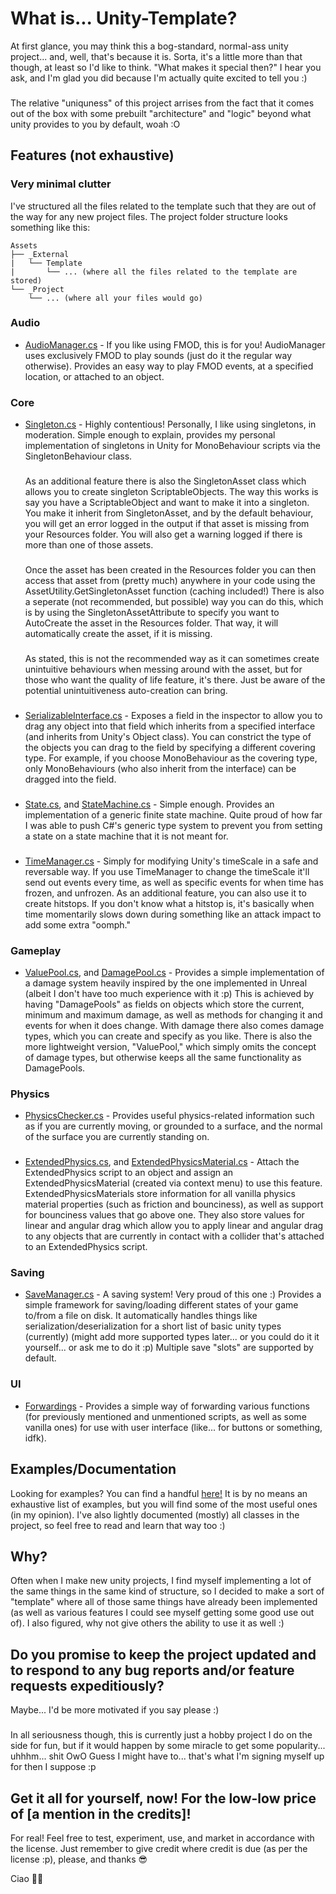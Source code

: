 # What is... Unity-Template?
At first glance, you may think this a bog-standard, normal-ass unity project... and, well, that's because it is. Sorta, it's a little more than that though, at least so I'd like to think. "What makes it special then?" I hear you ask, and I'm glad you did because I'm actually quite excited to tell you :)
###
The relative "uniquness" of this project arrises from the fact that it comes out of the box with some prebuilt "architecture" and "logic" beyond what unity provides to you by default, woah :O

## Features (not exhaustive)
### Very minimal clutter
I've structured all the files related to the template such that they are out of the way for any new project files. The project folder structure looks something like this:
```
Assets
├── _External
|   └── Template
|       └── ... (where all the files related to the template are stored)
└── _Project
    └── ... (where all your files would go)
```
### Audio
- [AudioManager.cs](https://github.com/Lobsternator/Unity-Template/blob/main/Assets/_External/Template/Scripts/Audio/AudioManager.cs) - If you like using FMOD, this is for you! AudioManager uses exclusively FMOD to play sounds (just do it the regular way otherwise). Provides an easy way to play FMOD events, at a specified location, or attached to an object.

### Core
- [Singleton.cs](https://github.com/Lobsternator/Unity-Template/blob/main/Assets/_External/Template/Scripts/Core/Singleton.cs) - Highly contentious! Personally, I like using singletons, in moderation. Simple enough to explain, provides my personal implementation of singletons in Unity for MonoBehaviour scripts via the SingletonBehaviour class.
  ###
  As an additional feature there is also the SingletonAsset class which allows you to create singleton ScriptableObjects. The way this works is say you have a ScriptableObject and want to make it into a singleton. You make it inherit from SingletonAsset, and by the default behaviour, you will get an error logged in the output if that asset is missing from your Resources folder. You will also get a warning logged if there is more than one of those assets.
  ###
  Once the asset has been created in the Resources folder you can then access that asset from (pretty much) anywhere in your code using the AssetUtility.GetSingletonAsset function (caching included!) There is also a seperate (not recommended, but possible) way you can do this, which is by using the SingletonAssetAttribute to specify you want to AutoCreate the asset in the Resources folder. That way, it will automatically create the asset, if it is missing.
  ###
  As stated, this is not the recommended way as it can sometimes create unintuitive behaviours when messing around with the asset, but for those who want the quality of life feature, it's there. Just be aware of the potential unintuitiveness auto-creation can bring.
  ###
- [SerializableInterface.cs](https://github.com/Lobsternator/Unity-Template/blob/main/Assets/_External/Template/Scripts/Core/Editor/SerializableInterface.cs) - Exposes a field in the inspector to allow you to drag any object into that field which inherits from a specified interface (and inherits from Unity's Object class). You can constrict the type of the objects you can drag to the field by specifying a different covering type. For example, if you choose MonoBehaviour as the covering type, only MonoBehaviours (who also inherit from the interface) can be dragged into the field.
  ###
- [State.cs](https://github.com/Lobsternator/Unity-Template/blob/main/Assets/_External/Template/Scripts/Core/StateMachine/State.cs), and [StateMachine.cs](https://github.com/Lobsternator/Unity-Template/blob/main/Assets/_External/Template/Scripts/Core/StateMachine/StateMachine.cs) - Simple enough. Provides an implementation of a generic finite state machine. Quite proud of how far I was able to push C#'s generic type system to prevent you from setting a state on a state machine that it is not meant for.
  ###
- [TimeManager.cs](https://github.com/Lobsternator/Unity-Template/blob/main/Assets/_External/Template/Scripts/Core/Time/TimeManager.cs) - Simply for modifying Unity's timeScale in a safe and reversable way. If you use TimeManager to change the timeScale it'll send out events every time, as well as specific events for when time has frozen, and unfrozen. As an additional feature, you can also use it to create hitstops. If you don't know what a hitstop is, it's basically when time momentarily slows down during something like an attack impact to add some extra "oomph."

### Gameplay
- [ValuePool.cs](https://github.com/Lobsternator/Unity-Template/blob/main/Assets/_External/Template/Scripts/Gameplay/ValuePool.cs), and [DamagePool.cs](https://github.com/Lobsternator/Unity-Template/blob/main/Assets/_External/Template/Scripts/Gameplay/Damage/DamagePool.cs) - Provides a simple implementation of a damage system heavily inspired by the one implemented in Unreal (albeit I don't have too much experience with it :p) This is achieved by having "DamagePools" as fields on objects which store the current, minimum and maximum damage, as well as methods for changing it and events for when it does change. With damage there also comes damage types, which you can create and specify as you like. There is also the more lightweight version, "ValuePool," which simply omits the concept of damage types, but otherwise keeps all the same functionality as DamagePools.

### Physics
- [PhysicsChecker.cs](https://github.com/Lobsternator/Unity-Template/blob/main/Assets/_External/Template/Scripts/Physics/PhysicsChecker.cs) - Provides useful physics-related information such as if you are currently moving, or grounded to a surface, and the normal of the surface you are currently standing on.
  ###
- [ExtendedPhysics.cs](https://github.com/Lobsternator/Unity-Template/blob/main/Assets/_External/Template/Scripts/Physics/ExtendedPhysics.cs), and [ExtendedPhysicsMaterial.cs](https://github.com/Lobsternator/Unity-Template/blob/main/Assets/_External/Template/Scripts/Physics/ExtendedPhysicsMaterial.cs) - Attach the ExtendedPhysics script to an object and assign an ExtendedPhysicsMaterial (created via context menu) to use this feature. ExtendedPhysicsMaterials store information for all vanilla physics material properties (such as friction and bounciness), as well as support for bounciness values that go above one. They also store values for linear and angular drag which allow you to apply linear and angular drag to any objects that are currently in contact with a collider that's attached to an ExtendedPhysics script.

### Saving
- [SaveManager.cs](https://github.com/Lobsternator/Unity-Template/blob/main/Assets/_External/Template/Scripts/Saving/SaveManager.cs) - A saving system! Very proud of this one :) Provides a simple framework for saving/loading different states of your game to/from a file on disk. It automatically handles things like serialization/deserialization for a short list of basic unity types (currently) (might add more supported types later... or you could do it it yourself... or ask me to do it :p) Multiple save "slots" are supported by default.

### UI
- [Forwardings](https://github.com/Lobsternator/Unity-Template/tree/main/Assets/_External/Template/Scripts/UI/Forwardings) - Provides a simple way of forwarding various functions (for previously mentioned and unmentioned scripts, as well as some vanilla ones) for use with user interface (like... for buttons or something, idfk).

## Examples/Documentation
Looking for examples? You can find a handful [here!](https://github.com/Lobsternator/Unity-Template/tree/main/Assets/_External/Template/Examples) It is by no means an exhaustive list of examples, but you will find some of the most useful ones (in my opinion). I've also lightly documented (mostly) all classes in the project, so feel free to read and learn that way too :)

## Why?
Often when I make new unity projects, I find myself implementing a lot of the same things in the same kind of structure, so I decided to make a sort of "template" where all of those same things have already been implemented (as well as various features I could see myself getting some good use out of). I also figured, why not give others the ability to use it as well :)

## Do you promise to keep the project updated and to respond to any bug reports and/or feature requests expeditiously?
Maybe... I'd be more motivated if you say please :)
###
In all seriousness though, this is currently just a hobby project I do on the side for fun, but if it would happen by some miracle to get some popularity... uhhhm... shit OwO Guess I might have to... that's what I'm signing myself up for then I suppose :p

## Get it all for yourself, now! For the low-low price of [a mention in the credits]!
For real! Feel free to test, experiment, use, and market in accordance with the license. Just remember to give credit where credit is due (as per the license :p), please, and thanks 😎

Ciao 🙋‍♂️
